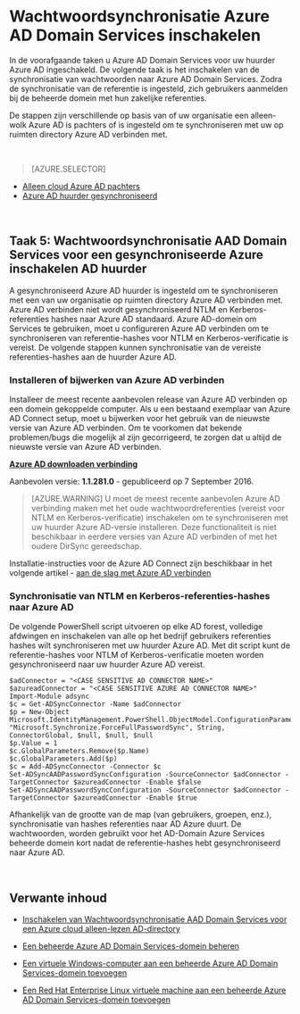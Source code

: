 <properties
    pageTitle="Azure AD Domain Services: Wachtwoordsynchronisatie inschakelen | Microsoft Azure"
    description="Aan de slag met Azure Active Directory Domain Services"
    services="active-directory-ds"
    documentationCenter=""
    authors="mahesh-unnikrishnan"
    manager="stevenpo"
    editor="curtand"/>

<tags
    ms.service="active-directory-ds"
    ms.workload="identity"
    ms.tgt_pltfrm="na"
    ms.devlang="na"
    ms.topic="get-started-article"
    ms.date="09/20/2016"
    ms.author="maheshu"/>

# <a name="enable-password-synchronization-to-azure-ad-domain-services"></a>Wachtwoordsynchronisatie Azure AD Domain Services inschakelen
In de voorafgaande taken u Azure AD Domain Services voor uw huurder Azure AD ingeschakeld. De volgende taak is het inschakelen van de synchronisatie van wachtwoorden naar Azure AD Domain Services. Zodra de synchronisatie van de referentie is ingesteld, zich gebruikers aanmelden bij de beheerde domein met hun zakelijke referenties.

De stappen zijn verschillende op basis van of uw organisatie een alleen-wolk Azure AD is pachters of is ingesteld om te synchroniseren met uw op ruimten directory Azure AD verbinden met.

<br>

> [AZURE.SELECTOR]
- [Alleen cloud Azure AD pachters](active-directory-ds-getting-started-password-sync.md)
- [Azure AD huurder gesynchroniseerd](active-directory-ds-getting-started-password-sync-synced-tenant.md)

<br>


## <a name="task-5-enable-password-synchronization-to-aad-domain-services-for-a-synced-azure-ad-tenant"></a>Taak 5: Wachtwoordsynchronisatie AAD Domain Services voor een gesynchroniseerde Azure inschakelen AD huurder
A gesynchroniseerd Azure AD huurder is ingesteld om te synchroniseren met een van uw organisatie op ruimten directory Azure AD verbinden met. Azure AD verbinden niet wordt gesynchroniseerd NTLM en Kerberos-referenties hashes naar Azure AD standaard. Azure AD-domein om Services te gebruiken, moet u configureren Azure AD verbinden om te synchroniseren van referentie-hashes voor NTLM en Kerberos-verificatie is vereist. De volgende stappen kunnen synchronisatie van de vereiste referenties-hashes aan de huurder Azure AD.


### <a name="install-or-update-azure-ad-connect"></a>Installeren of bijwerken van Azure AD verbinden
Installeer de meest recente aanbevolen release van Azure AD verbinden op een domein gekoppelde computer. Als u een bestaand exemplaar van Azure AD Connect setup, moet u bijwerken voor het gebruik van de nieuwste versie van Azure AD verbinden. Om te voorkomen dat bekende problemen/bugs die mogelijk al zijn gecorrigeerd, te zorgen dat u altijd de nieuwste versie van Azure AD verbinden.

**[Azure AD downloaden verbinding](http://www.microsoft.com/download/details.aspx?id=47594)**

Aanbevolen versie: **1.1.281.0** - gepubliceerd op 7 September 2016.

  > [AZURE.WARNING] U moet de meest recente aanbevolen Azure AD verbinding maken met het oude wachtwoordreferenties (vereist voor NTLM en Kerberos-verificatie) inschakelen om te synchroniseren met uw huurder Azure AD-versie installeren. Deze functionaliteit is niet beschikbaar in eerdere versies van Azure AD verbinden of met het oudere DirSync gereedschap.

Installatie-instructies voor de Azure AD Connect zijn beschikbaar in het volgende artikel - [aan de slag met Azure AD verbinden](../active-directory/active-directory-aadconnect.md)


### <a name="enable-synchronization-of-ntlm-and-kerberos-credential-hashes-to-azure-ad"></a>Synchronisatie van NTLM en Kerberos-referenties-hashes naar Azure AD
De volgende PowerShell script uitvoeren op elke AD forest, volledige afdwingen en inschakelen van alle op het bedrijf gebruikers referenties hashes wilt synchroniseren met uw huurder Azure AD. Met dit script kunt de referentie-hashes voor NTLM of Kerberos-verificatie moeten worden gesynchroniseerd naar uw huurder Azure AD vereist.

```
$adConnector = "<CASE SENSITIVE AD CONNECTOR NAME>"  
$azureadConnector = "<CASE SENSITIVE AZURE AD CONNECTOR NAME>"  
Import-Module adsync  
$c = Get-ADSyncConnector -Name $adConnector  
$p = New-Object Microsoft.IdentityManagement.PowerShell.ObjectModel.ConfigurationParameter "Microsoft.Synchronize.ForceFullPasswordSync", String, ConnectorGlobal, $null, $null, $null
$p.Value = 1  
$c.GlobalParameters.Remove($p.Name)  
$c.GlobalParameters.Add($p)  
$c = Add-ADSyncConnector -Connector $c  
Set-ADSyncAADPasswordSyncConfiguration -SourceConnector $adConnector -TargetConnector $azureadConnector -Enable $false   
Set-ADSyncAADPasswordSyncConfiguration -SourceConnector $adConnector -TargetConnector $azureadConnector -Enable $true  
```

Afhankelijk van de grootte van de map (van gebruikers, groepen, enz.), synchronisatie van hashes referenties naar AD Azure duurt. De wachtwoorden, worden gebruikt voor het AD-Domain Azure Services beheerde domein kort nadat de referentie-hashes hebt gesynchroniseerd naar Azure AD.


<br>

## <a name="related-content"></a>Verwante inhoud

- [Inschakelen van Wachtwoordsynchronisatie AAD Domain Services voor een Azure cloud alleen-lezen AD-directory](active-directory-ds-getting-started-password-sync.md)

- [Een beheerde Azure AD Domain Services-domein beheren](active-directory-ds-admin-guide-administer-domain.md)

- [Een virtuele Windows-computer aan een beheerde Azure AD Domain Services-domein toevoegen](active-directory-ds-admin-guide-join-windows-vm.md)

- [Een Red Hat Enterprise Linux virtuele machine aan een beheerde Azure AD Domain Services-domein toevoegen](active-directory-ds-admin-guide-join-rhel-linux-vm.md)
